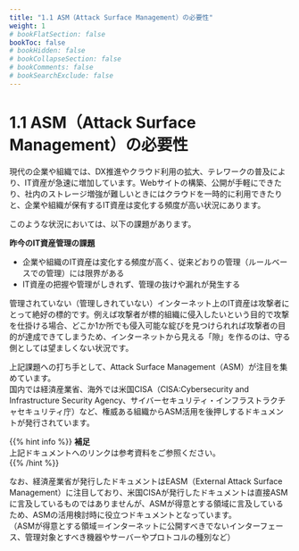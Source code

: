 ```yaml
---
title: "1.1 ASM（Attack Surface Management）の必要性"
weight: 1
# bookFlatSection: false
bookToc: false
# bookHidden: false
# bookCollapseSection: false
# bookComments: false
# bookSearchExclude: false
---
```

# 1.1 ASM（Attack Surface Management）の必要性
現代の企業や組織では、DX推進やクラウド利用の拡大、テレワークの普及により、IT資産が急速に増加しています。Webサイトの構築、公開が手軽にできたり、社内のストレージ増強が難しいときにはクラウドを一時的に利用できたりと、企業や組織が保有するIT資産は変化する頻度が高い状況にあります。  

このような状況においては、以下の課題があります。  

**昨今のIT資産管理の課題**

- 企業や組織のIT資産は変化する頻度が高く、従来どおりの管理（ルールベースでの管理）には限界がある
- IT資産の把握や管理がしきれず、管理の抜けや漏れが発生する

管理されていない（管理しきれていない）インターネット上のIT資産は攻撃者にとって絶好の標的です。例えば攻撃者が標的組織に侵入したいという目的で攻撃を仕掛ける場合、どこか1か所でも侵入可能な綻びを見つけられれば攻撃者の目的が達成できてしまうため、インターネットから見える「隙」を作るのは、守る側としては望ましくない状況です。  

上記課題への打ち手として、Attack Surface Management（ASM）が注目を集めています。  
国内では経済産業省、海外では米国CISA（CISA:Cybersecurity and Infrastructure Security Agency、サイバーセキュリティ・インフラストラクチャセキュリティ庁）など、権威ある組織からASM活用を後押しするドキュメントが発行されています。  

{{% hint info %}}
**補足**  
上記ドキュメントへのリンクは参考資料をご参照ください。  
{{% /hint %}}

なお、経済産業省が発行したドキュメントはEASM（External Attack Surface Management）に注目しており、米国CISAが発行したドキュメントは直接ASMに言及しているものではありませんが、ASMが得意とする領域に言及しているため、ASMの活用検討時に役立つドキュメントとなっています。  
（ASMが得意とする領域＝インターネットに公開すべきでないインターフェース、管理対象とすべき機器やサーバーやプロトコルの種別など）
